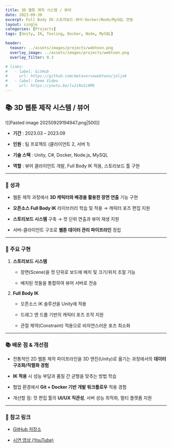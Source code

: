```yaml
---
title: 3D 웹툰 제작 시스템 / 뷰어
date: 2023-09-30
excerpt: Full Body IK·스토리보드·뷰어·Docker/Node/MySQL 연동
layout: single
categories: [Projects]
tags: [Unity, IK, Tooling, Docker, Node, MySQL]

header:
  teaser: ../assets/images/projects/webtoon.png
  overlay_image: ../assets/images/projects/webtoon.png
  overlay_filter: 0.3

# links:
#   - label: GitHub
#     url: https://github.com/metaversewebtoon/joljak
#   - label: Demo Video
#     url: https://youtu.be/lv2iRuSi9Mk
---
```



## 📚 3D 웹툰 제작 시스템 / 뷰어

![[Pasted image 20250929194947.png|500]]

- **기간** : 2023.03 – 2023.09
    
- **인원** : 팀 프로젝트 (클라이언트 2, 서버 1)
    
- **기술 스택** : Unity, C#, Docker, Node.js, MySQL
    
- **역할** : 뷰어 클라이언트 개발, Full Body IK 적용, 스토리보드 툴 구현
    

---

### 🎯 성과

- 웹툰 제작 과정에서 **3D 캐릭터와 배경을 활용한 장면 연출** 기능 구현
    
- **오픈소스 Full Body IK** 라이브러리 학습 및 적용 → 캐릭터 포즈 편집 지원
    
- **스토리보드 시스템** 구축 → 컷 단위 연출과 뷰어 재생 지원
    
- 서버-클라이언트 구조로 **웹툰 데이터 관리 파이프라인** 정립
    

---

### 🔑 주요 구현

1. **스토리보드 시스템**
    
    - 장면(Scene)을 컷 단위로 보드에 배치 및 크기/위치 조절 기능
        
    - 배치된 컷들을 통합하여 뷰어 서버로 전송
        
2. **Full Body IK**
    
    - 오픈소스 IK 솔루션을 Unity에 적용
        
    - 드래그 앤 드롭 기반의 캐릭터 포즈 조작 지원
        
    - 관절 제약(Constraint) 적용으로 비자연스러운 포즈 최소화
        



---

### 📚 배운 점 & 개선점

- 전통적인 2D 웹툰 제작 파이프라인을 3D 엔진(Unity)로 옮기는 과정에서의 **데이터 구조화/직렬화 경험**
    
- **IK 적용** 시 성능 부담과 품질 간 균형을 맞추는 방법 학습
    
- 협업 환경에서 **Git + Docker 기반 개발 워크플로우** 적용 경험
    
- 개선할 점: 컷 편집 툴의 **UI/UX 직관성**, 서버 성능 최적화, 멀티 플랫폼 지원
    

---

### 🔗 참고 링크

- [GitHub 저장소](https://github.com/metaversewebtoon/joljak)
    
- [시연 영상 (YouTube)](https://youtu.be/lv2iRuSi9Mk)
    
